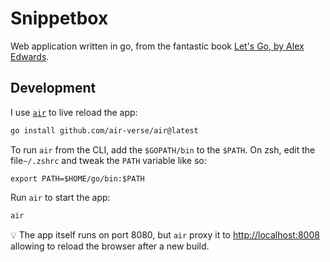 # Snippetbox

Web application written in go, from the fantastic book [Let's Go, by Alex Edwards](https://lets-go.alexedwards.net/).

## Development

I use [`air`](https://github.com/air-verse/air) to live reload the app:

```sh
go install github.com/air-verse/air@latest
```

To run `air` from the CLI, add the `$GOPATH/bin` to the `$PATH`. On zsh, edit the file`~/.zshrc` and tweak the `PATH` variable like so:
```
export PATH=$HOME/go/bin:$PATH
```

Run `air` to start the app:
```sh
air
```

💡 The app itself runs on port 8080, but `air` proxy it to [http://localhost:8008](http://localhost:8008) allowing to reload the browser after a new build.
